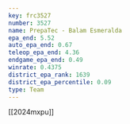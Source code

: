```yaml
---
key: frc3527
number: 3527
name: PrepaTec - Balam Esmeralda
epa_end: 5.52
auto_epa_end: 0.67
teleop_epa_end: 4.36
endgame_epa_end: 0.49
winrate: 0.4375
district_epa_rank: 1639
district_epa_percentile: 0.09
type: Team
---
```

[[2024mxpu]]
